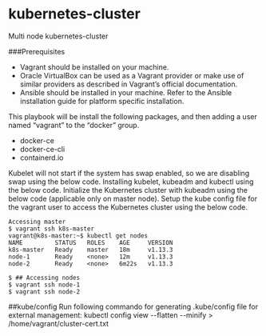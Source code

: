 # kubernetes-cluster
Multi node kubernetes-cluster

###Prerequisites
- Vagrant should be installed on your machine.
- Oracle VirtualBox can be used as a Vagrant provider or make use of similar providers as described in Vagrant’s official documentation.
- Ansible should be installed in your machine. Refer to the Ansible installation guide for platform specific installation.

This playbook will be install the following packages, and then adding a user named “vagrant” to the “docker” group. 

- docker-ce
- docker-ce-cli
- containerd.io

Kubelet will not start if the system has swap enabled, so we are disabling swap using the below code.
Installing kubelet, kubeadm and kubectl using the below code.
 Initialize the Kubernetes cluster with kubeadm using the below code (applicable only on master node).
 Setup the kube config file for the vagrant user to access the Kubernetes cluster using the below code.

	Accessing master
	$ vagrant ssh k8s-master
	vagrant@k8s-master:~$ kubectl get nodes
	NAME         STATUS   ROLES    AGE     VERSION
	k8s-master   Ready    master   18m     v1.13.3
	node-1       Ready    <none>   12m     v1.13.3
	node-2       Ready    <none>   6m22s   v1.13.3
	
	$ ## Accessing nodes
	$ vagrant ssh node-1
	$ vagrant ssh node-2

##kube/config
Run following commando for generating .kube/config file for external management:
kubectl config view --flatten --minify > /home/vagrant/cluster-cert.txt
